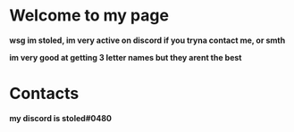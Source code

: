 # Welcome to my page

**wsg im stoled, im very active on discord if you tryna contact me, or smth**

**im very good at getting 3 letter names but  they arent the best**


# Contacts


**my discord is stoled#0480**
